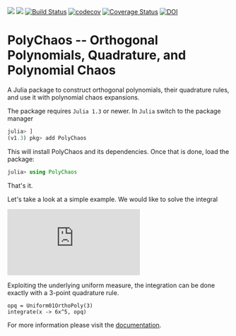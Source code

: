 [![](https://img.shields.io/badge/docs-stable-blue.svg)](https://timueh.github.io/PolyChaos.jl/stable)
[![](https://img.shields.io/badge/docs-dev-blue.svg)](https://timueh.github.io/PolyChaos.jl/dev)
[![Build Status](https://travis-ci.org/timueh/PolyChaos.jl.svg?branch=master)](https://travis-ci.org/timueh/PolyChaos.jl)
[![codecov](https://codecov.io/gh/timueh/PolyChaos.jl/branch/master/graph/badge.svg)](https://codecov.io/gh/timueh/PolyChaos.jl)
[![Coverage Status](https://coveralls.io/repos/github/timueh/PolyChaos.jl/badge.svg?branch=master)](https://coveralls.io/github/timueh/PolyChaos.jl?branch=master)
[![DOI](https://zenodo.org/badge/165908711.svg)](https://zenodo.org/badge/latestdoi/165908711)




# PolyChaos -- Orthogonal Polynomials, Quadrature, and Polynomial Chaos

A Julia package to construct orthogonal polynomials, their quadrature rules, and use it with polynomial chaos expansions.

The package requires `Julia 1.3` or newer.
In `Julia` switch to the package manager
```julia
julia> ]
(v1.3) pkg> add PolyChaos
```
This will install PolyChaos and its dependencies.
Once that is done, load the package:
```julia
julia> using PolyChaos
```
That's it.

Let's take a look at a simple example.
We would like to solve the integral

![equation](https://latex.codecogs.com/gif.latex?%5Cint_0%5E1%206%20x%5E5%20%5Cmathrm%7Bd%7Dx.)

Exploiting the underlying uniform measure, the integration can be done exactly with a 3-point quadrature rule.
```@example mysetup
opq = Uniform01OrthoPoly(3)
integrate(x -> 6x^5, opq)
```


For more information please visit the [documentation](https://timueh.github.io/PolyChaos.jl/stable/).
